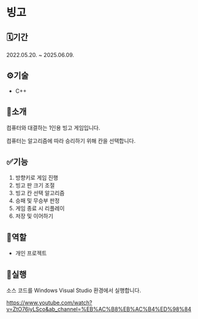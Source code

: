 # 빙고

## 🗓️기간
2022.05.20. ~ 2025.06.09.

## ⚙️기술
- C++

## 📖소개
컴퓨터와 대결하는 1인용 빙고 게임입니다.

컴퓨터는 알고리즘에 따라 승리하기 위해 칸을 선택합니다.

## ✅기능
1. 방향키로 게임 진행
2. 빙고 판 크기 조절
3. 빙고 칸 선택 알고리즘
4. 승패 및 무승부 판정
5. 게임 종료 시 리플레이
6. 저장 및 이어하기

## 👥역할
- 개인 프로젝트


## 🚀실행
소스 코드를 Windows Visual Studio 환경에서 실행합니다.

https://www.youtube.com/watch?v=ZtO76iyLSco&ab_channel=%EB%AC%B8%EB%AC%B4%ED%98%84
